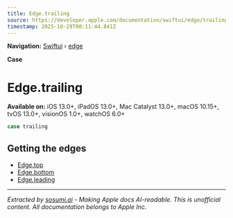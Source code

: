 ```yaml
---
title: Edge.trailing
source: https://developer.apple.com/documentation/swiftui/edge/trailing
timestamp: 2025-10-29T00:11:44.841Z
---
```


**Navigation:** [Swiftui](/documentation/swiftui) › [edge](/documentation/swiftui/edge)

**Case**

# Edge.trailing

**Available on:** iOS 13.0+, iPadOS 13.0+, Mac Catalyst 13.0+, macOS 10.15+, tvOS 13.0+, visionOS 1.0+, watchOS 6.0+

```swift
case trailing
```

## Getting the edges

- [Edge.top](/documentation/swiftui/edge/top)
- [Edge.bottom](/documentation/swiftui/edge/bottom)
- [Edge.leading](/documentation/swiftui/edge/leading)

---

*Extracted by [sosumi.ai](https://sosumi.ai) - Making Apple docs AI-readable.*
*This is unofficial content. All documentation belongs to Apple Inc.*
